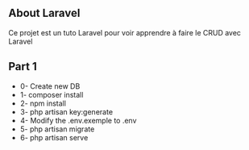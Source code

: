 ## About Laravel

Ce projet est un tuto Laravel pour voir apprendre à faire le CRUD avec Laravel

## Part 1

- 0- Create new DB
- 1- composer install
- 2- npm install
- 3- php artisan key:generate
- 4- Modify the .env.exemple to .env
- 5- php artisan migrate
- 6- php artisan serve
